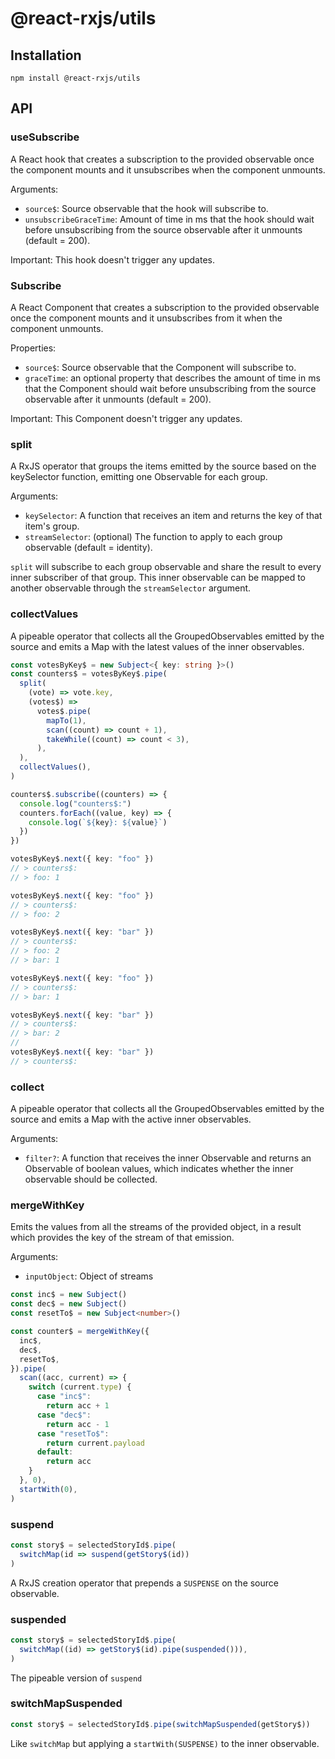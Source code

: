 # @react-rxjs/utils

## Installation

    npm install @react-rxjs/utils

## API

### useSubscribe

A React hook that creates a subscription to the provided observable once the
component mounts and it unsubscribes when the component unmounts.

Arguments:

- `source$`: Source observable that the hook will subscribe to.
- `unsubscribeGraceTime`: Amount of time in ms that the hook should wait before
  unsubscribing from the source observable after it unmounts (default = 200).

Important: This hook doesn't trigger any updates.

### Subscribe

A React Component that creates a subscription to the provided observable once
the component mounts and it unsubscribes from it when the component unmounts.

Properties:

- `source$`: Source observable that the Component will subscribe to.
- `graceTime`: an optional property that describes the amount of time in ms
  that the Component should wait before unsubscribing from the source observable
  after it unmounts (default = 200).

Important: This Component doesn't trigger any updates.

### split

A RxJS operator that groups the items emitted by the source based on the
keySelector function, emitting one Observable for each group.

Arguments:

- `keySelector`: A function that receives an item and returns the key of that
  item's group.
- `streamSelector`: (optional) The function to apply to each group observable
  (default = identity).

`split` will subscribe to each group observable and share the result to every
inner subscriber of that group. This inner observable can be mapped to another
observable through the `streamSelector` argument.

### collectValues

A pipeable operator that collects all the GroupedObservables emitted by
the source and emits a Map with the latest values of the inner observables.

```ts
const votesByKey$ = new Subject<{ key: string }>()
const counters$ = votesByKey$.pipe(
  split(
    (vote) => vote.key,
    (votes$) =>
      votes$.pipe(
        mapTo(1),
        scan((count) => count + 1),
        takeWhile((count) => count < 3),
      ),
  ),
  collectValues(),
)

counters$.subscribe((counters) => {
  console.log("counters$:")
  counters.forEach((value, key) => {
    console.log(`${key}: ${value}`)
  })
})

votesByKey$.next({ key: "foo" })
// > counters$:
// > foo: 1

votesByKey$.next({ key: "foo" })
// > counters$:
// > foo: 2

votesByKey$.next({ key: "bar" })
// > counters$:
// > foo: 2
// > bar: 1

votesByKey$.next({ key: "foo" })
// > counters$:
// > bar: 1

votesByKey$.next({ key: "bar" })
// > counters$:
// > bar: 2
//
votesByKey$.next({ key: "bar" })
// > counters$:
```

### collect

A pipeable operator that collects all the GroupedObservables emitted by
the source and emits a Map with the active inner observables.

Arguments:

- `filter?`: A function that receives the inner Observable and returns an
  Observable of boolean values, which indicates whether the inner observable
  should be collected.

### mergeWithKey

Emits the values from all the streams of the provided object, in a result
which provides the key of the stream of that emission.

Arguments:

- `inputObject`: Object of streams

```ts
const inc$ = new Subject()
const dec$ = new Subject()
const resetTo$ = new Subject<number>()

const counter$ = mergeWithKey({
  inc$,
  dec$,
  resetTo$,
}).pipe(
  scan((acc, current) => {
    switch (current.type) {
      case "inc$":
        return acc + 1
      case "dec$":
        return acc - 1
      case "resetTo$":
        return current.payload
      default:
        return acc
    }
  }, 0),
  startWith(0),
)
```

### suspend

```ts
const story$ = selectedStoryId$.pipe(
  switchMap(id => suspend(getStory$(id))
)
```

A RxJS creation operator that prepends a `SUSPENSE` on the source observable.

### suspended

```ts
const story$ = selectedStoryId$.pipe(
  switchMap((id) => getStory$(id).pipe(suspended())),
)
```

The pipeable version of `suspend`

### switchMapSuspended

```ts
const story$ = selectedStoryId$.pipe(switchMapSuspended(getStory$))
```

Like `switchMap` but applying a `startWith(SUSPENSE)` to the inner observable.
